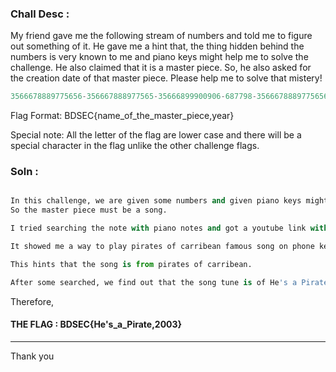 ### Chall Desc :

My friend gave me the following stream of numbers and told me to figure out something of it. He gave me a hint that, the thing hidden behind the numbers is very known to me and piano keys might help me to solve the challenge. He also claimed that it is a master piece. So, he also asked for the creation date of that master piece. Please help me to solve that mistery!

```py
3566678889775656-356667888977565-35666899900906-687798-3566678889775656-3566678889775656
```

Flag Format: BDSEC{name_of_the_master_piece,year}

Special note: All the letter of the flag are lower case and there will be a special character in the flag unlike the other challenge flags.


### Soln : 

```py

In this challenge, we are given some numbers and given piano keys might help. 
So the master piece must be a song.

I tried searching the note with piano notes and got a youtube link with the same numbers.

It showed me a way to play pirates of carribean famous song on phone keypad.

This hints that the song is from pirates of carribean.

After some searched, we find out that the song tune is of He's a Pirate by Klaus Badelt and the year is 2003.
```

Therefore, 

#### THE FLAG : BDSEC{He's_a_Pirate,2003}

---

Thank you
